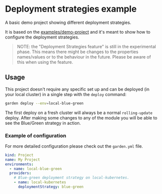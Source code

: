 # Deployment strategies example

A basic demo project showing different deployment strategies.

It is based on the [examples/demo-project](https://github.com/garden-io/garden/tree/master/examples/demo-project) and it's meant to show how to configure the deployment strategies.

> NOTE: the "Deployment Strategies feature" is still in the experimental phase. This means there might be changes to the properties names/values or to the behaviour in the future. Please be aware of this when using the feature.


## Usage

This project doesn't require any specific set up and can be deployed (in your local cluster) in a single step with the `deploy` command:

```sh
garden deploy --env=local-blue-green
```

The first deploy on a fresh cluster will always be a normal `rolling-update` deploy. After making some changes to any of the module you will be able to see the Blue/Green strategy in action.

### Example of configuration

For more detailed configuration please check out the `garden.yml` file.

```yaml
kind: Project
name: My Project
environments:
  - name: local-blue-green
  providers:
    # Blue-green deployment strategy on local-kubernetes.
    - name: local-kubernetes
      deploymentStrategy: blue-green
```
